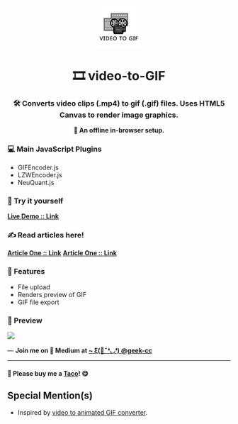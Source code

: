 <div align="center">
  <img src="https://github.com/incubated-geek-cc/video-to-GIF/raw/main/img/logo.png" width="96" alt="logo">

  # 🎞️ video-to-GIF

  ### 🛠️ Converts video clips (.mp4) to gif (.gif) files. Uses HTML5 Canvas to render image graphics.

**🔌 An offline in-browser setup.**

<div align="left">

### 💻 Main JavaScript Plugins

</div>
<div align="left">
<ul>
	<li>GIFEncoder.js</li>
	<li>LZWEncoder.js</li>
	<li>NeuQuant.js</li>
</ul>

### 🌟 Try it yourself
[**Live Demo :: Link**](https://incubated-geek-cc.github.io/video-to-GIF/)

### ✍ Read articles here!
[**Article One :: Link**](https://geek-cc.medium.com/how-to-convert-a-video-clip-to-a-gif-file-with-client-side-javascript-56575d093191)
[**Article One :: Link**](https://geek-cc.medium.com/video-to-gif-conversion-with-client-side-javascript-decoding-fps-for-gif-bf96b8bc4d7c)

### 📌 Features

</div>
<div align="left">
	<ul>
		<li>File upload</li>
		<li>Renders preview of GIF</li>
		<li>GIF file export</li>
	</ul>
</div>
</div>

### 👀 Preview
<img src='https://miro.medium.com/max/900/1*L0B8O8kG3-j9ZaRw0gWz1Q.gif' width="800px" />

<p>— <b>Join me on 📝 <b>Medium</b> at <a href='https://medium.com/@geek-cc' target='_blank'>~ ξ(🎀˶❛◡❛) @geek-cc</a></b></p>

---

#### 🌮 Please buy me a <a href='https://www.buymeacoffee.com/geekcc' target='_blank'>Taco</a>! 😋

## Special Mention(s)
- Inspired by [video to animated GIF converter](https://ezgif.com/video-to-gif).